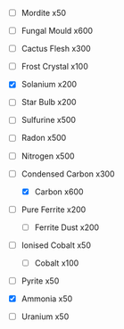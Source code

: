 - [ ] Mordite x50
- [ ] Fungal Mould x600
- [ ] Cactus Flesh x300
- [ ] Frost Crystal x100
- [x] Solanium x200
- [ ] Star Bulb x200

- [ ] Sulfurine x500
- [ ] Radon x500
- [ ] Nitrogen x500

- [ ] Condensed Carbon x300
	- [x] Carbon x600
- [ ] Pure Ferrite x200
	- [ ] Ferrite Dust x200
- [ ] Ionised Cobalt x50
	- [ ] Cobalt x100

- [ ] Pyrite x50
- [x] Ammonia x50
- [ ] Uranium x50 